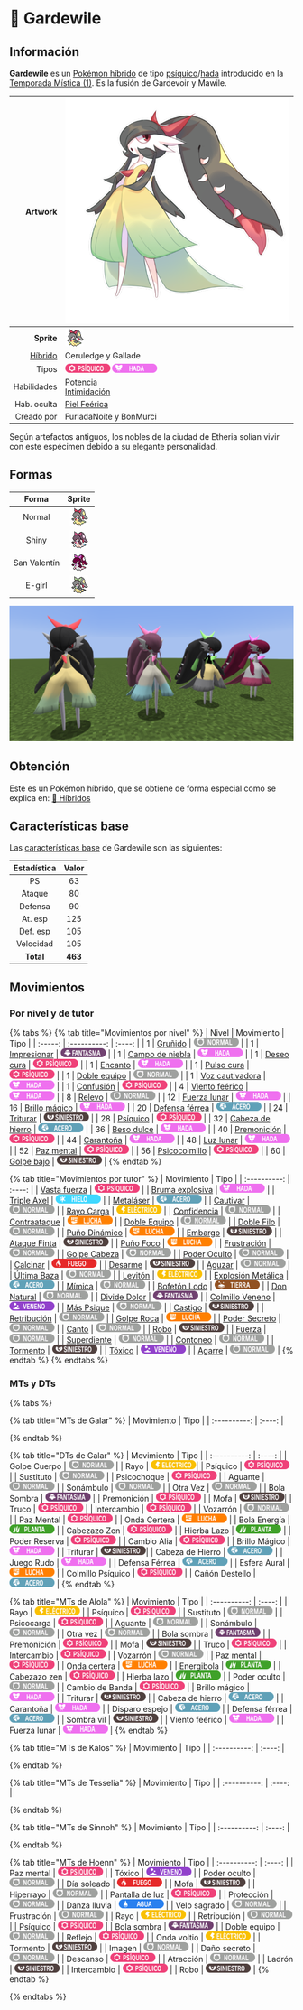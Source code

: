 # 🧬 Gardewile

## Información

**Gardewile** es un [Pokémon híbrido](../../funciones/hibridos.md) de tipo [psíquico](https://www.wikidex.net/wiki/Tipo_psiquico)/[hada](https://www.wikidex.net/wiki/Tipo_Hada) introducido en la [Temporada Mística (1)](./). Es la fusión de Gardevoir y Mawile.

|                     **Artwork** | ![Artwork de Gardewile](../../images/pokemon/temporada-1/Gardewile.png)                                                                                    |
| ------------------------------: | -------------------------------------------------------------------------------------------------------------------------------------- |
|                      **Sprite** | ![Sprite de Gardewile](../../images/pokemon/temporada-1/Gardewile-sprite.png)                                                          |
| [Híbrido](#) | Ceruledge y Gallade                                                                                                                     |
|                           Tipos | ![Tipo psiquico](../../images/pokemon/tipos/tipo_psiquico.png) ![Tipo hada](../../images/pokemon/tipos/tipo_hada.png)        |
|                     Habilidades | [Potencia](https://www.wikidex.net/wiki/Potencia)<br>[Intimidación](https://www.wikidex.net/wiki/Intimidación) |
|                     Hab. oculta | [Piel Feérica](https://www.wikidex.net/wiki/Piel_fe%C3%A9rica)                                                                       |
|                      Creado por | FuriadaNoite y BonMurci                                                                                                                |

Según artefactos antiguos, los nobles de la ciudad de Etheria solían vivir con este espécimen debido a su elegante personalidad.

## Formas

|  Forma |                                            Sprite                                           |
| :----: | :-----------------------------------------------------------------------------------------: |
| Normal |        ![Sprite de Gardewile](../../images/pokemon/temporada-1/Gardewile-sprite.png)        |
|  Shiny |  ![Sprite de Gardewile Shiny](../../images/pokemon/temporada-1/Gardewile-sprite-shiny.png)  |
| San Valentín | ![Sprite de Gardewile San Valentín](../../images/pokemon/temporada-1/Gardewile-sprite-valentines.png) |
| E-girl | ![Sprite de Gardewile E-girl](../../images/pokemon/temporada-1/Gardewile-sprite-egirl.png) |

![Formas de Gardewile](../../images/pokemon/temporada-1/Gardewile-formas.png)

## Obtención

Este es un Pokémon híbrido, que se obtiene de forma especial como se explica en: [🧬 Híbridos](../../funciones/hibridos.md)

## Características base

Las [características base](https://www.wikidex.net/wiki/Caracter%C3%ADsticas) de Gardewile son las siguientes:

| Estadística |  Valor  |
| :---------: | :-----: |
|      PS     |    63   |
|    Ataque   |    80   |
|   Defensa   |    90   |
|   At. esp   |   125   |
|   Def. esp  |   105   |
|  Velocidad  |   105   |
|  **Total**  | **463** |

## Movimientos

### Por nivel y de tutor

{% tabs %}
{% tab title="Movimientos por nivel" %}
| Nivel | Movimiento | Tipo |
| :-----: | :----------: | :----: |
| 1 | [Gruñido](https://www.wikidex.net/wiki/Gruñido) | ![tipo normal](../../images/pokemon/tipos/tipo_normal.png) |
| 1 | [Impresionar](https://www.wikidex.net/wiki/Impresionar) | ![tipo fantasma](../../images/pokemon/tipos/tipo_fantasma.png) |
| 1 | [Campo de niebla](https://www.wikidex.net/wiki/Campo_de_niebla) | ![tipo hada](../../images/pokemon/tipos/tipo_hada.png) |
| 1 | [Deseo cura](https://www.wikidex.net/wiki/Deseo_cura) | ![tipo psiquico](../../images/pokemon/tipos/tipo_psiquico.png) |
| 1 | [Encanto](https://www.wikidex.net/wiki/Encanto) | ![tipo hada](../../images/pokemon/tipos/tipo_hada.png) |
| 1 | [Pulso cura](https://www.wikidex.net/wiki/Pulso_cura) | ![tipo psiquico](../../images/pokemon/tipos/tipo_psiquico.png) |
| 1 | [Doble equipo](https://www.wikidex.net/wiki/Doble_equipo) | ![tipo normal](../../images/pokemon/tipos/tipo_normal.png) |
| 1 | [Voz cautivadora](https://www.wikidex.net/wiki/Voz_cautivadora) | ![tipo hada](../../images/pokemon/tipos/tipo_hada.png) |
| 1 | [Confusión](https://www.wikidex.net/wiki/Confusión) | ![tipo psiquico](../../images/pokemon/tipos/tipo_psiquico.png) |
| 4 | [Viento feérico](https://www.wikidex.net/wiki/Viento_feérico) | ![tipo hada](../../images/pokemon/tipos/tipo_hada.png) |
| 8 | [Relevo](https://www.wikidex.net/wiki/Relevo) | ![tipo normal](../../images/pokemon/tipos/tipo_normal.png) |
| 12 | [Fuerza lunar](https://www.wikidex.net/wiki/Fuerza_lunar) | ![tipo hada](../../images/pokemon/tipos/tipo_hada.png) |
| 16 | [Brillo mágico](https://www.wikidex.net/wiki/Brillo_mágico) | ![tipo hada](../../images/pokemon/tipos/tipo_hada.png) |
| 20 | [Defensa férrea](https://www.wikidex.net/wiki/Defensa_férrea) | ![tipo acero](../../images/pokemon/tipos/tipo_acero.png) |
| 24 | [Triturar](https://www.wikidex.net/wiki/Triturar) | ![tipo siniestro](../../images/pokemon/tipos/tipo_siniestro.png) |
| 28 | [Psíquico](https://www.wikidex.net/wiki/Psíquico) | ![tipo psiquico](../../images/pokemon/tipos/tipo_psiquico.png) |
| 32 | [Cabeza de hierro](https://www.wikidex.net/wiki/Cabeza_de_hierro) | ![tipo acero](../../images/pokemon/tipos/tipo_acero.png) |
| 36 | [Beso dulce](https://www.wikidex.net/wiki/Beso_dulce) | ![tipo hada](../../images/pokemon/tipos/tipo_hada.png) |
| 40 | [Premonición](https://www.wikidex.net/wiki/Premonición) | ![tipo psiquico](../../images/pokemon/tipos/tipo_psiquico.png) |
| 44 | [Carantoña](https://www.wikidex.net/wiki/Carantoña) | ![tipo hada](../../images/pokemon/tipos/tipo_hada.png) |
| 48 | [Luz lunar](https://www.wikidex.net/wiki/Luz_lunar) | ![tipo hada](../../images/pokemon/tipos/tipo_hada.png) |
| 52 | [Paz mental](https://www.wikidex.net/wiki/Paz_mental) | ![tipo psiquico](../../images/pokemon/tipos/tipo_psiquico.png) |
| 56 | [Psicocolmillo](https://www.wikidex.net/wiki/Psicocolmillo) | ![tipo psiquico](../../images/pokemon/tipos/tipo_psiquico.png) |
| 60 | [Golpe bajo](https://www.wikidex.net/wiki/) | ![tipo siniestro](../../images/pokemon/tipos/tipo_siniestro.png) |
{% endtab %}

{% tab title="Movimientos por tutor" %}
| Movimiento | Tipo |
| :----------: | :----: |
| [Vasta fuerza](https://www.wikidex.net/wiki/Vasta_fuerza) | ![tipo psiquico](../../images/pokemon/tipos/tipo_psiquico.png) |
| [Bruma explosiva](https://www.wikidex.net/wiki/Bruma_explosiva) | ![tipo hada](../../images/pokemon/tipos/tipo_hada.png) |
| [Triple Axel](https://www.wikidex.net/wiki/Triple_Axel) | ![tipo hielo](../../images/pokemon/tipos/tipo_hielo.png) |
| [Metaláser](https://www.wikidex.net/wiki/Metaláser) | ![tipo acero](../../images/pokemon/tipos/tipo_acero.png) |
| [Cautivar](https://www.wikidex.net/wiki/Cautivar) | ![tipo normal](../../images/pokemon/tipos/tipo_normal.png) |
| [Rayo Carga](https://www.wikidex.net/wiki/Rayo_Carga) | ![tipo electrico](../../images/pokemon/tipos/tipo_electrico.png) |
| [Confidencia](https://www.wikidex.net/wiki/Confidencia) | ![tipo normal](../../images/pokemon/tipos/tipo_normal.png) |
| [Contraataque](https://www.wikidex.net/wiki/Contraataque) | ![tipo lucha](../../images/pokemon/tipos/tipo_lucha.png) |
| [Doble Equipo](https://www.wikidex.net/wiki/Doble_Equipo) | ![tipo normal](../../images/pokemon/tipos/tipo_normal.png) |
| [Doble Filo](https://www.wikidex.net/wiki/Doble_Filo) | ![tipo normal](../../images/pokemon/tipos/tipo_normal.png) |
| [Puño Dinámico](https://www.wikidex.net/wiki/Puño_Dinámico) | ![tipo lucha](../../images/pokemon/tipos/tipo_lucha.png) |
| [Embargo](https://www.wikidex.net/wiki/Embargo) | ![tipo siniestro](../../images/pokemon/tipos/tipo_siniestro.png) |
| [Ataque Finta](https://www.wikidex.net/wiki/Ataque_Finta) | ![tipo siniestro](../../images/pokemon/tipos/tipo_siniestro.png) |
| [Puño Foco](https://www.wikidex.net/wiki/Puño_Foco) | ![tipo lucha](../../images/pokemon/tipos/tipo_lucha.png) |
| [Frustración](https://www.wikidex.net/wiki/Frustración) | ![tipo normal](../../images/pokemon/tipos/tipo_normal.png) |
| [Golpe Cabeza](https://www.wikidex.net/wiki/Golpe_Cabeza) | ![tipo normal](../../images/pokemon/tipos/tipo_normal.png) |
| [Poder Oculto](https://www.wikidex.net/wiki/Poder_Oculto) | ![tipo normal](../../images/pokemon/tipos/tipo_normal.png) |
| [Calcinar](https://www.wikidex.net/wiki/Calcinar) | ![tipo fuego](../../images/pokemon/tipos/tipo_fuego.png) |
| [Desarme](https://www.wikidex.net/wiki/Desarme) | ![tipo siniestro](../../images/pokemon/tipos/tipo_siniestro.png) |
| [Aguzar](https://www.wikidex.net/wiki/Aguzar) | ![tipo normal](../../images/pokemon/tipos/tipo_normal.png) |
| [Última Baza](https://www.wikidex.net/wiki/Última_Baza) | ![tipo normal](../../images/pokemon/tipos/tipo_normal.png) |
| [Levitón](https://www.wikidex.net/wiki/Levitón) | ![tipo electrico](../../images/pokemon/tipos/tipo_electrico.png) |
| [Explosión Metálica](https://www.wikidex.net/wiki/Explosión_Metálica) | ![tipo acero](../../images/pokemon/tipos/tipo_acero.png) |
| [Mímica](https://www.wikidex.net/wiki/Mímica) | ![tipo normal](../../images/pokemon/tipos/tipo_normal.png) |
| [Bofetón Lodo](https://www.wikidex.net/wiki/Bofetón_Lodo) | ![tipo tierra](../../images/pokemon/tipos/tipo_tierra.png) |
| [Don Natural](https://www.wikidex.net/wiki/Don_Natural) | ![tipo normal](../../images/pokemon/tipos/tipo_normal.png) |
| [Divide Dolor](https://www.wikidex.net/wiki/Divide_Dolor) | ![tipo fantasma](../../images/pokemon/tipos/tipo_fantasma.png) |
| [Colmillo Veneno](https://www.wikidex.net/wiki/Colmillo_Veneno) | ![tipo veneno](../../images/pokemon/tipos/tipo_veneno.png) |
| [Más Psique](https://www.wikidex.net/wiki/Más_Psique) | ![tipo normal](../../images/pokemon/tipos/tipo_normal.png) |
| [Castigo](https://www.wikidex.net/wiki/Castigo) | ![tipo siniestro](../../images/pokemon/tipos/tipo_siniestro.png) |
| [Retribución](https://www.wikidex.net/wiki/Retribución) | ![tipo normal](../../images/pokemon/tipos/tipo_normal.png) |
| [Golpe Roca](https://www.wikidex.net/wiki/Golpe_Roca) | ![tipo lucha](../../images/pokemon/tipos/tipo_lucha.png) |
| [Poder Secreto](https://www.wikidex.net/wiki/Poder_Secreto) | ![tipo normal](../../images/pokemon/tipos/tipo_normal.png) |
| [Canto](https://www.wikidex.net/wiki/Canto) | ![tipo normal](../../images/pokemon/tipos/tipo_normal.png) |
| [Robo](https://www.wikidex.net/wiki/Robo) | ![tipo siniestro](../../images/pokemon/tipos/tipo_siniestro.png) |
| [Fuerza](https://www.wikidex.net/wiki/Fuerza) | ![tipo normal](../../images/pokemon/tipos/tipo_normal.png) |
| [Superdiente](https://www.wikidex.net/wiki/Superdiente) | ![tipo normal](../../images/pokemon/tipos/tipo_normal.png) |
| [Contoneo](https://www.wikidex.net/wiki/Contoneo) | ![tipo normal](../../images/pokemon/tipos/tipo_normal.png) |
| [Tormento](https://www.wikidex.net/wiki/Tormento) | ![tipo siniestro](../../images/pokemon/tipos/tipo_siniestro.png) |
| [Tóxico](https://www.wikidex.net/wiki/Tóxico) | ![tipo veneno](../../images/pokemon/tipos/tipo_veneno.png) |
| [Agarre](https://www.wikidex.net/wiki/Agarre) | ![tipo normal](../../images/pokemon/tipos/tipo_normal.png) |
{% endtab %}
{% endtabs %}

### MTs y DTs
{% tabs %}

{% tab title="MTs de Galar" %}
| Movimiento | Tipo |
| :----------: | :----: |

{% endtab %}

{% tab title="DTs de Galar" %}
| Movimiento | Tipo |
| :----------: | :----: |
| Golpe Cuerpo       | ![tipo normal](../../images/pokemon/tipos/tipo_normal.png)      |
| Rayo               | ![tipo eléctrico](../../images/pokemon/tipos/tipo_electrico.png)|
| Psíquico           | ![tipo psíquico](../../images/pokemon/tipos/tipo_psiquico.png)  |
| Sustituto          | ![tipo normal](../../images/pokemon/tipos/tipo_normal.png)      |
| Psicochoque        | ![tipo psíquico](../../images/pokemon/tipos/tipo_psiquico.png)  |
| Aguante            | ![tipo normal](../../images/pokemon/tipos/tipo_normal.png)      |
| Sonámbulo          | ![tipo normal](../../images/pokemon/tipos/tipo_normal.png)      |
| Otra Vez           | ![tipo normal](../../images/pokemon/tipos/tipo_normal.png)      |
| Bola Sombra        | ![tipo fantasma](../../images/pokemon/tipos/tipo_fantasma.png)  |
| Premonición        | ![tipo psíquico](../../images/pokemon/tipos/tipo_psiquico.png)  |
| Mofa               | ![tipo siniestro](../../images/pokemon/tipos/tipo_siniestro.png)|
| Truco              | ![tipo psíquico](../../images/pokemon/tipos/tipo_psiquico.png)  |
| Intercambio        | ![tipo psíquico](../../images/pokemon/tipos/tipo_psiquico.png)  |
| Vozarrón           | ![tipo normal](../../images/pokemon/tipos/tipo_normal.png)      |
| Paz Mental         | ![tipo psíquico](../../images/pokemon/tipos/tipo_psiquico.png)  |
| Onda Certera       | ![tipo lucha](../../images/pokemon/tipos/tipo_lucha.png)        |
| Bola Energía       | ![tipo planta](../../images/pokemon/tipos/tipo_planta.png)      |
| Cabezazo Zen       | ![tipo psíquico](../../images/pokemon/tipos/tipo_psiquico.png)  |
| Hierba Lazo        | ![tipo planta](../../images/pokemon/tipos/tipo_planta.png)      |
| Poder Reserva      | ![tipo psíquico](../../images/pokemon/tipos/tipo_psiquico.png)  |
| Cambio Alia        | ![tipo psíquico](../../images/pokemon/tipos/tipo_psiquico.png)  |
| Brillo Mágico      | ![tipo hada](../../images/pokemon/tipos/tipo_hada.png)          |
| Triturar           | ![tipo siniestro](../../images/pokemon/tipos/tipo_siniestro.png)|
| Cabeza de Hierro   | ![tipo acero](../../images/pokemon/tipos/tipo_acero.png)        |
| Juego Rudo         | ![tipo hada](../../images/pokemon/tipos/tipo_hada.png)          |
| Defensa Férrea     | ![tipo acero](../../images/pokemon/tipos/tipo_acero.png)        |
| Esfera Aural       | ![tipo lucha](../../images/pokemon/tipos/tipo_lucha.png)        |
| Colmillo Psíquico  | ![tipo psíquico](../../images/pokemon/tipos/tipo_psiquico.png)  |
| Cañón Destello     | ![tipo acero](../../images/pokemon/tipos/tipo_acero.png)        |
{% endtab %}

{% tab title="MTs de Alola" %}
| Movimiento | Tipo |
| :----------: | :----: |
| Rayo                | ![tipo eléctrico](../../images/pokemon/tipos/tipo_electrico.png)  |
| Psíquico            | ![tipo psíquico](../../images/pokemon/tipos/tipo_psiquico.png)    |
| Sustituto           | ![tipo normal](../../images/pokemon/tipos/tipo_normal.png)        |
| Psicocarga          | ![tipo psíquico](../../images/pokemon/tipos/tipo_psiquico.png)    |
| Aguante             | ![tipo normal](../../images/pokemon/tipos/tipo_normal.png)        |
| Sonámbulo           | ![tipo normal](../../images/pokemon/tipos/tipo_normal.png)        |
| Otra vez            | ![tipo normal](../../images/pokemon/tipos/tipo_normal.png)        |
| Bola sombra         | ![tipo fantasma](../../images/pokemon/tipos/tipo_fantasma.png)    |
| Premonición         | ![tipo psíquico](../../images/pokemon/tipos/tipo_psiquico.png)    |
| Mofa                | ![tipo siniestro](../../images/pokemon/tipos/tipo_siniestro.png)  |
| Truco               | ![tipo psíquico](../../images/pokemon/tipos/tipo_psiquico.png)    |
| Intercambio         | ![tipo psíquico](../../images/pokemon/tipos/tipo_psiquico.png)    |
| Vozarrón            | ![tipo normal](../../images/pokemon/tipos/tipo_normal.png)        |
| Paz mental          | ![tipo psíquico](../../images/pokemon/tipos/tipo_psiquico.png)    |
| Onda certera        | ![tipo lucha](../../images/pokemon/tipos/tipo_lucha.png)          |
| Energibola          | ![tipo planta](../../images/pokemon/tipos/tipo_planta.png)        |
| Cabezazo zen        | ![tipo psíquico](../../images/pokemon/tipos/tipo_psiquico.png)    |
| Hierba lazo         | ![tipo planta](../../images/pokemon/tipos/tipo_planta.png)        |
| Poder oculto        | ![tipo normal](../../images/pokemon/tipos/tipo_normal.png)        |
| Cambio de Banda     | ![tipo psíquico](../../images/pokemon/tipos/tipo_psiquico.png)    |
| Brillo mágico       | ![tipo hada](../../images/pokemon/tipos/tipo_hada.png)            |
| Triturar            | ![tipo siniestro](../../images/pokemon/tipos/tipo_siniestro.png)  |
| Cabeza de hierro    | ![tipo acero](../../images/pokemon/tipos/tipo_acero.png)          |
| Carantoña           | ![tipo hada](../../images/pokemon/tipos/tipo_hada.png)            |
| Disparo espejo      | ![tipo acero](../../images/pokemon/tipos/tipo_acero.png)          |
| Defensa férrea      | ![tipo acero](../../images/pokemon/tipos/tipo_acero.png)          |
| Sombra vil          | ![tipo siniestro](../../images/pokemon/tipos/tipo_siniestro.png)  |
| Viento feérico      | ![tipo hada](../../images/pokemon/tipos/tipo_hada.png)            |
| Fuerza lunar        | ![tipo hada](../../images/pokemon/tipos/tipo_hada.png)            |
{% endtab %}

{% tab title="MTs de Kalos" %}
| Movimiento | Tipo |
| :----------: | :----: |

{% endtab %}

{% tab title="MTs de Tesselia" %}
| Movimiento | Tipo |
| :----------: | :----: |

{% endtab %}

{% tab title="MTs de Sinnoh" %}
| Movimiento | Tipo |
| :----------: | :----: |

{% endtab %}

{% tab title="MTs de Hoenn" %}
| Movimiento | Tipo |
| :----------: | :----: |
| Paz mental          | ![tipo psíquico](../../images/pokemon/tipos/tipo_psiquico.png)    |
| Tóxico              | ![tipo veneno](../../images/pokemon/tipos/tipo_veneno.png)    |
| Poder oculto        | ![tipo normal](../../images/pokemon/tipos/tipo_normal.png)    |
| Día soleado         | ![tipo fuego](../../images/pokemon/tipos/tipo_fuego.png)    |
| Mofa                | ![tipo siniestro](../../images/pokemon/tipos/tipo_siniestro.png)    |
| Hiperrayo           | ![tipo normal](../../images/pokemon/tipos/tipo_normal.png)    |
| Pantalla de luz     | ![tipo psíquico](../../images/pokemon/tipos/tipo_psiquico.png)    |
| Protección          | ![tipo normal](../../images/pokemon/tipos/tipo_normal.png)    |
| Danza lluvia        | ![tipo agua](../../images/pokemon/tipos/tipo_agua.png)    |
| Velo sagrado        | ![tipo normal](../../images/pokemon/tipos/tipo_normal.png)    |
| Frustración         | ![tipo normal](../../images/pokemon/tipos/tipo_normal.png)    |
| Rayo                | ![tipo electrico](../../images/pokemon/tipos/tipo_electrico.png)    |
| Retribución         | ![tipo normal](../../images/pokemon/tipos/tipo_normal.png)    |
| Psíquico            | ![tipo psíquico](../../images/pokemon/tipos/tipo_psiquico.png)    |
| Bola sombra         | ![tipo fantasma](../../images/pokemon/tipos/tipo_fantasma.png)    |
| Doble equipo        | ![tipo normal](../../images/pokemon/tipos/tipo_normal.png)    |
| Reflejo             | ![tipo psíquico](../../images/pokemon/tipos/tipo_psiquico.png)    |
| Onda voltio         | ![tipo electrico](../../images/pokemon/tipos/tipo_electrico.png)    |
| Tormento            | ![tipo siniestro](../../images/pokemon/tipos/tipo_siniestro.png)    |
| Imagen              | ![tipo normal](../../images/pokemon/tipos/tipo_normal.png)    |
| Daño secreto        | ![tipo normal](../../images/pokemon/tipos/tipo_normal.png)    |
| Descanso            | ![tipo psíquico](../../images/pokemon/tipos/tipo_psiquico.png)    |
| Atracción           | ![tipo normal](../../images/pokemon/tipos/tipo_normal.png)    |
| Ladrón              | ![tipo siniestro](../../images/pokemon/tipos/tipo_siniestro.png)    |
| Intercambio         | ![tipo psíquico](../../images/pokemon/tipos/tipo_psiquico.png)    |
| Robo                | ![tipo siniestro](../../images/pokemon/tipos/tipo_siniestro.png)    |
{% endtab %}

{% endtabs %}


